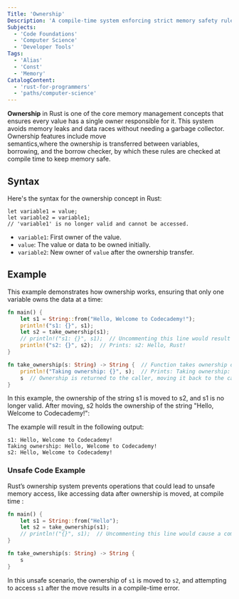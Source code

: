 ```yaml
---
Title: 'Ownership'
Description: 'A compile-time system enforcing strict memory safety rules.'
Subjects:
  - 'Code Foundations'
  - 'Computer Science'
  - 'Developer Tools'
Tags:
  - 'Alias'
  - 'Const'
  - 'Memory'
CatalogContent:
  - 'rust-for-programmers'
  - 'paths/computer-science'
---
```


**Ownership** in Rust is one of the core memory management concepts that ensures every value has a single owner responsible for it. This system avoids memory leaks and data races without needing a garbage collector. Ownership features include move semantics,where the ownership is transferred between variables, borrowing, and the borrow checker, by which these rules are checked at compile time to keep memory safe.

## Syntax

Here's the syntax for the ownership concept in Rust:

```pseudo
let variable1 = value;
let variable2 = variable1;
// 'variable1' is no longer valid and cannot be accessed.
```

- `variable1`: First owner of the value.
- `value`: The value or data to be owned initially.
- `variable2`: New owner of `value` after the ownership transfer.

## Example

This example demonstrates how ownership works, ensuring that only one variable owns the data at a time:

```rust
fn main() {
    let s1 = String::from("Hello, Welcome to Codecademy!");
    println!("s1: {}", s1);
    let s2 = take_ownership(s1);
    // println!("s1: {}", s1);  // Uncommenting this line would result in a compile-time error because 's1' no longer owns the value.
    println!("s2: {}", s2);  // Prints: s2: Hello, Rust!
}

fn take_ownership(s: String) -> String {  // Function takes ownership of the passed value
    println!("Taking ownership: {}", s);  // Prints: Taking ownership: Hello, Rust!
    s  // Ownership is returned to the caller, moving it back to the caller.
}
```

In this example, the ownership of the string s1 is moved to s2, and s1 is no longer valid. After moving, s2 holds the ownership of the string "Hello, Welcome to Codecademy!":

The example will result in the following output:

```shell
s1: Hello, Welcome to Codecademy!
Taking ownership: Hello, Welcome to Codecademy!
s2: Hello, Welcome to Codecademy!
```

### Unsafe Code Example

Rust’s ownership system prevents operations that could lead to unsafe memory access, like accessing data after ownership is moved, at compile time :

```rust
fn main() {
    let s1 = String::from("Hello");
    let s2 = take_ownership(s1);
    // println!("{}", s1);  // Uncommenting this line would cause a compile-time error: use of moved value
}

fn take_ownership(s: String) -> String {
    s
}
```

In this unsafe scenario, the ownership of `s1` is moved to `s2`, and attempting to access `s1` after the move results in a compile-time error.
